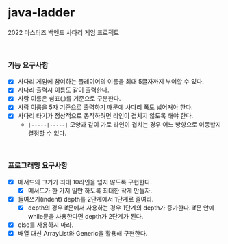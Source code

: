 # java-ladder
2022 마스터즈 백엔드 사다리 게임 프로젝트

<br>

### 기능 요구사항

   + [x] 사다리 게임에 참여하는 플레이어의 이름을 최대 5글자까지 부여할 수 있다.
   + [x] 사다리 출력시 이름도 같이 출력한다.
   + [x] 사람 이름은 쉼표(,)를 기준으로 구분한다.
   + [x] 사람 이름을 5자 기준으로 출력하기 때문에 사다리 폭도 넓어져야 한다. 
   + [x] 사다리 타기가 정상적으로 동작하려면 리인이 겹치지 않도록 해야 한다.
      + `|-----|-----|` 모양과 같이 가로 라인이 겹치는 경우 어느 방향으로 이동할지 결정할 수 없다.

<br>

### 프로그래밍 요구사항
   + [x]  메서드의 크기가 최대 10라인을 넘지 않도록 구현한다.
      + [x] 메서드가 한 가지 일만 하도록 최대한 작게 만들자.
   + [x] 들여쓰기(indent) depth를 2단계에서 1단계로 줄여라.
      + [x] depth의 경우 if문에서 사용하는 경우 1단계의 depth가 증가한다. if문 안에 while문을 사용한다면 depth가 2단계가 된다. 
   + [x] else를 사용하지 마라.
   + [x] 배열 대신 ArrayList와 Generic을 활용해 구현한다.
